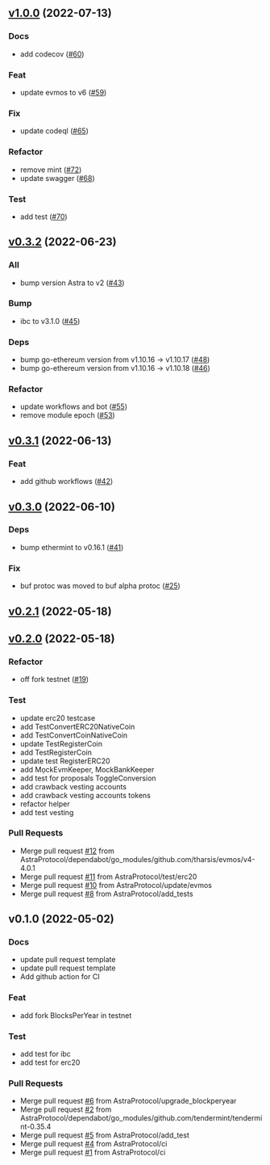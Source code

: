
<a name="v1.0.0"></a>
## [v1.0.0](https://github.com/AstraProtocol/astra/compare/v0.3.2...v1.0.0) (2022-07-13)

### Docs

* add codecov ([#60](https://github.com/AstraProtocol/astra/issues/60))

### Feat

* update evmos to v6 ([#59](https://github.com/AstraProtocol/astra/issues/59))

### Fix

* update codeql ([#65](https://github.com/AstraProtocol/astra/issues/65))

### Refactor

* remove mint ([#72](https://github.com/AstraProtocol/astra/issues/72))
* update swagger ([#68](https://github.com/AstraProtocol/astra/issues/68))

### Test

* add test ([#70](https://github.com/AstraProtocol/astra/issues/70))


<a name="v0.3.2"></a>
## [v0.3.2](https://github.com/AstraProtocol/astra/compare/v0.3.1...v0.3.2) (2022-06-23)

### All

* bump version Astra to v2 ([#43](https://github.com/AstraProtocol/astra/issues/43))

### Bump

* ibc to v3.1.0 ([#45](https://github.com/AstraProtocol/astra/issues/45))

### Deps

* bump go-ethereum version from v1.10.16 -> v1.10.17 ([#48](https://github.com/AstraProtocol/astra/issues/48))
* bump go-ethereum version from v1.10.16 -> v1.10.18 ([#46](https://github.com/AstraProtocol/astra/issues/46))

### Refactor

* update workflows and bot ([#55](https://github.com/AstraProtocol/astra/issues/55))
* remove module epoch ([#53](https://github.com/AstraProtocol/astra/issues/53))


<a name="v0.3.1"></a>
## [v0.3.1](https://github.com/AstraProtocol/astra/compare/v0.3.0...v0.3.1) (2022-06-13)

### Feat

* add github workflows ([#42](https://github.com/AstraProtocol/astra/issues/42))


<a name="v0.3.0"></a>
## [v0.3.0](https://github.com/AstraProtocol/astra/compare/v0.2.1...v0.3.0) (2022-06-10)

### Deps

* bump ethermint to v0.16.1 ([#41](https://github.com/AstraProtocol/astra/issues/41))

### Fix

* buf protoc was moved to buf alpha protoc ([#25](https://github.com/AstraProtocol/astra/issues/25))


<a name="v0.2.1"></a>
## [v0.2.1](https://github.com/AstraProtocol/astra/compare/v0.2.0...v0.2.1) (2022-05-18)


<a name="v0.2.0"></a>
## [v0.2.0](https://github.com/AstraProtocol/astra/compare/v0.1.0...v0.2.0) (2022-05-18)

### Refactor

* off fork testnet ([#19](https://github.com/AstraProtocol/astra/issues/19))

### Test

* update erc20 testcase
* add TestConvertERC20NativeCoin
* add TestConvertCoinNativeCoin
* update TestRegisterCoin
* add TestRegisterCoin
* update test RegisterERC20
* add MọckEvmKeeper, MockBankKeeper
* add test for proposals ToggleConversion
* add crawback vesting accounts
* add crawback vesting accounts tokens
* refactor helper
* add test vesting

### Pull Requests

* Merge pull request [#12](https://github.com/AstraProtocol/astra/issues/12) from AstraProtocol/dependabot/go_modules/github.com/tharsis/evmos/v4-4.0.1
* Merge pull request [#11](https://github.com/AstraProtocol/astra/issues/11) from AstraProtocol/test/erc20
* Merge pull request [#10](https://github.com/AstraProtocol/astra/issues/10) from AstraProtocol/update/evmos
* Merge pull request [#8](https://github.com/AstraProtocol/astra/issues/8) from AstraProtocol/add_tests


<a name="v0.1.0"></a>
## v0.1.0 (2022-05-02)

### Docs

* update pull request template
* update pull request template
* Add github action for CI

### Feat

* add fork BlocksPerYear in testnet

### Test

* add test for ibc
* add test for erc20

### Pull Requests

* Merge pull request [#6](https://github.com/AstraProtocol/astra/issues/6) from AstraProtocol/upgrade_blockperyear
* Merge pull request [#2](https://github.com/AstraProtocol/astra/issues/2) from AstraProtocol/dependabot/go_modules/github.com/tendermint/tendermint-0.35.4
* Merge pull request [#5](https://github.com/AstraProtocol/astra/issues/5) from AstraProtocol/add_test
* Merge pull request [#4](https://github.com/AstraProtocol/astra/issues/4) from AstraProtocol/ci
* Merge pull request [#1](https://github.com/AstraProtocol/astra/issues/1) from AstraProtocol/ci

